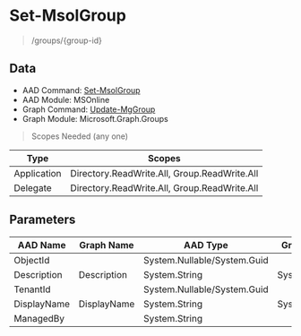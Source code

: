 # Set-MsolGroup

> /groups/{group-id}

## Data

+ AAD Command: [Set-MsolGroup](https://docs.microsoft.com/en-us/powershell/module/MSOnline/Set-MsolGroup)
+ AAD Module: MSOnline
+ Graph Command: [Update-MgGroup](https://docs.microsoft.com/en-us/powershell/module/Microsoft.Graph.Groups/Update-MgGroup)
+ Graph Module: Microsoft.Graph.Groups

> Scopes Needed (any one)

|Type|Scopes|
|---|---|
|Application|Directory.ReadWrite.All, Group.ReadWrite.All|
|Delegate|Directory.ReadWrite.All, Group.ReadWrite.All|

## Parameters

|AAD Name|Graph Name|AAD Type|Graph Type|Infos|
|---|---|---|---|---|
|ObjectId||System.Nullable/System.Guid|||
|Description|Description|System.String|System.String||
|TenantId||System.Nullable/System.Guid|||
|DisplayName|DisplayName|System.String|System.String||
|ManagedBy||System.String|||

